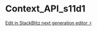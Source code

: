 # Context_API_s11d1

[Edit in StackBlitz next generation editor ⚡️](https://stackblitz.com/~/github.com/asyaisbil/Context_API_s11d1)